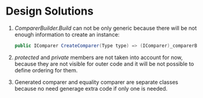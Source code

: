 # Design Solutions

1. *ComparerBuilder.Build* can not be only generic because there will be not enough information to create an instance:

    ``` csharp
    public IComparer CreateComparer(Type type) => (IComparer)_comparerBuilder.Build<T>(type);
    ```

1. *protected* and *private* members are not taken into account for now, because they are not visible for outer code and it will be not possible to define ordering for them.

1. Generated comparer and equality comparer are separate classes because no need generage extra code if only one is needed.
